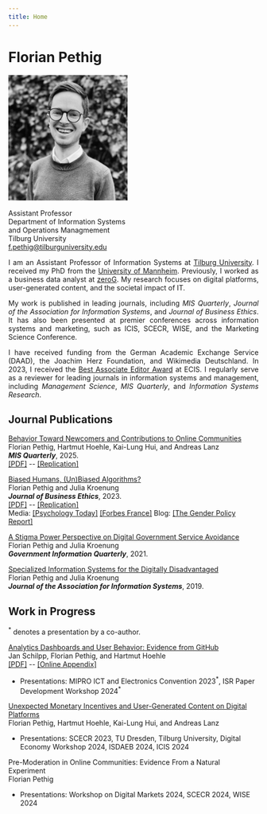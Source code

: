 ```yaml
---
title: Home
---
```


# Florian Pethig

<link rel="preconnect" href="https://fonts.googleapis.com">
<link rel="preconnect" href="https://fonts.gstatic.com" crossorigin>
<link href="https://fonts.googleapis.com/css2?family=Roboto:ital,wght@0,100;0,300;0,400;0,500;0,700;0,900;1,100;1,300;1,400;1,500;1,700;1,900&display=swap" rel="stylesheet">

<div class="flex-container">
<div class="flex-item-left">
<img src="avatar.jpeg" style="max-width:240px;" >

Assistant Professor <br>
Department of Information Systems <br> and Operations Managmement<br>
Tilburg University <br>
<a href="mailto:f.pethig@tilburguniversity.edu">f.pethig@tilburguniversity.edu</a></p>
</div>

<div class="flex-item-right" style="text-align: justify">
I am an Assistant Professor of Information Systems at <a href="https://www.tilburguniversity.edu">Tilburg University</a>. I received my PhD from the <a href="https://www.uni-mannheim.de/en/">University of Mannheim</a>. Previously, I worked as a business data analyst at <a href="https://www.zerog.aero">zeroG</a>. My research focuses on digital platforms, user-generated content, and the societal impact of IT. 

My work is published in leading journals, including <i>MIS Quarterly</i>, <i>Journal of the Association for Information Systems</i>, and <i>Journal of Business Ethics</i>. It has also been presented at premier conferences across information systems and marketing, such as ICIS, SCECR, WISE, and the Marketing Science Conference.

I have received funding from the German Academic Exchange Service (DAAD), the Joachim Herz Foundation, and Wikimedia Deutschland. In 2023, I received the [Best Associate Editor Award](/awards/ae_ecis2023.png) at ECIS. I regularly serve as a reviewer for leading journals in information systems and management, including <i>Management Science</i>, <i>MIS Quarterly</i>, and <i>Information Systems Research</i>.

<div style="text-align: left">

## Journal Publications

[Behavior Toward Newcomers and Contributions to Online Communities](https://doi.org/10.25300/MISQ/2024/17759) <br /> Florian Pethig, Hartmut Hoehle, Kai-Lung Hui, and Andreas Lanz <br /> ***MIS Quarterly***, 2025.  <br /> [[PDF]](/preprints/nudge.pdf) -- [[Replication]](https://osf.io/sgmv2/)

[Biased Humans, (Un)Biased Algorithms?](https://link.springer.com/content/pdf/10.1007/s10551-022-05071-8.pdf) <br /> Florian Pethig and Julia Kroenung <br /> ***Journal of Business Ethics***, 2023.  <br /> [[PDF]](/preprints/bias.pdf) -- [[Replication]](https://osf.io/axgp2/)  <br /> Media: [[Psychology Today]](https://www.psychologytoday.com/us/blog/the-behavioral-science-hub/202210/will-algorithms-remove-gender-bias-in-hiring) [[Forbes France]](https://www.forbes.fr/business/algorithme-leadership-vers-une-parite-homme-femme/) Blog: [[The Gender Policy Report]](https://genderpolicyreport.umn.edu/algorithmic-bias-in-job-hiring/)

[A Stigma Power Perspective on Digital Government Service Avoidance](https://www.sciencedirect.com/science/article/pii/S0740624X20303245) <br /> Florian Pethig and Julia Kroenung <br /> ***Government Information Quarterly***, 2021.

[Specialized Information Systems for the Digitally Disadvantaged](https://aisel.aisnet.org/jais/vol20/iss10/5/) <br /> Florian Pethig and Julia Kroenung <br /> ***Journal of the Association for Information Systems***, 2019.

## Work in Progress

<sup>\*</sup> denotes a presentation by a co-author.

[Analytics Dashboards and User Behavior: Evidence from GitHub](https://papers.ssrn.com/sol3/papers.cfm?abstract_id=5098625) <br /> Jan Schilpp, Florian Pethig, and Hartmut Hoehle <br /> [[PDF]](/preprints/analytics.pdf) -- [[Online Appendix]](/preprints/analytics_appendix.pdf)
* Presentations: MIPRO ICT and Electronics Convention 2023<sup>\*</sup>, ISR Paper Development Workshop 2024<sup>\*</sup>

[Unexpected Monetary Incentives and User-Generated Content on Digital Platforms](https://aisel.aisnet.org/icis2024/user_behav/user_behav/15/) <br /> Florian Pethig, Hartmut Hoehle, Kai-Lung Hui, and Andreas Lanz
* Presentations: SCECR 2023, TU Dresden, Tilburg University, Digital Economy Workshop 2024, ISDAEB 2024, ICIS 2024

Pre-Moderation in Online Communities: Evidence From a Natural Experiment
<br /> Florian Pethig
* Presentations: Workshop on Digital Markets 2024, SCECR 2024, WISE 2024

</div>
</div>
</div>



